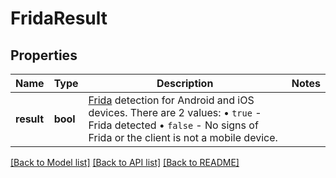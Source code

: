 # FridaResult

## Properties
Name | Type | Description | Notes
------------ | ------------- | ------------- | -------------
**result** | **bool** | [Frida](https://frida.re/docs/) detection for Android and iOS devices. There are 2 values: • `true` - Frida detected • `false` - No signs of Frida or the client is not a mobile device. | 

[[Back to Model list]](../../README.md#documentation-for-models) [[Back to API list]](../../README.md#documentation-for-api-endpoints) [[Back to README]](../../README.md)

